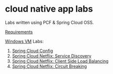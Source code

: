 # cloud native app labs

Labs written using PCF & Spring Cloud OSS.

[Requirements](https://github.com/pivotal-enablement/cloud-native-app-labs/blob/master/lab-instructions/requirements.md)

[Windows VM](https://github.com/pivotal-enablement/cloud-native-app-labs/blob/master/lab-instructions/windows-vm.md)
Labs:

1. [Spring Cloud Config](https://github.com/pivotal-enablement/cloud-native-app-labs/blob/master/lab-instructions/spring-cloud-config/sc-oss.md)
1. [Spring Cloud Netflix: Service Discovery](https://github.com/pivotal-enablement/cloud-native-app-labs/blob/master/lab-instructions/spring-cloud-netflix-service-discovery/sc-oss.md)
1. [Spring Cloud Netflix: Client Side Load Balancing](https://github.com/pivotal-enablement/cloud-native-app-labs/blob/master/lab-instructions/spring-cloud-netflix-client-side-load-balancer/sc-oss.md)
1. [Spring Cloud Netflix: Circuit Breaking](https://github.com/pivotal-enablement/cloud-native-app-labs/blob/master/lab-instructions/spring-cloud-netflix-circuit-breaking/sc-oss.md)
